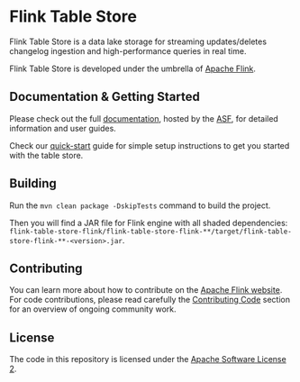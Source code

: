 # Flink Table Store

Flink Table Store is a data lake storage for streaming updates/deletes changelog ingestion and high-performance queries in real time.

Flink Table Store is developed under the umbrella of [Apache Flink](https://flink.apache.org/).

## Documentation & Getting Started

Please check out the full [documentation](https://nightlies.apache.org/flink/flink-table-store-docs-master/), hosted by the
[ASF](https://www.apache.org/), for detailed information and user guides.

Check our [quick-start](https://nightlies.apache.org/flink/flink-table-store-docs-master/docs/try-table-store/quick-start/) guide for simple setup instructions to get you started with the table store.

## Building

Run the `mvn clean package -DskipTests` command to build the project.

Then you will find a JAR file for Flink engine with all shaded dependencies: `flink-table-store-flink/flink-table-store-flink-**/target/flink-table-store-flink-**-<version>.jar`.

## Contributing

You can learn more about how to contribute on the [Apache Flink website](https://flink.apache.org/contributing/how-to-contribute.html). For code contributions, please read carefully the [Contributing Code](https://flink.apache.org/contributing/contribute-code.html) section for an overview of ongoing community work.

## License

The code in this repository is licensed under the [Apache Software License 2](LICENSE).
